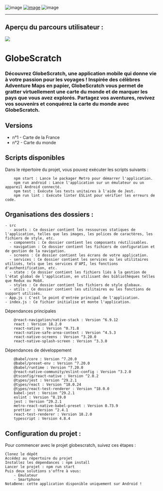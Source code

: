 ![image](https://raw.githubusercontent.com/Nekall/GlobeScratch/main/README/gs-intro.png)
[![image](https://raw.githubusercontent.com/Nekall/GlobeScratch/main/README/gs-btn.png)](https://github.com/Nekall/GlobeScratch#configuration-du-projet-)
![image](https://raw.githubusercontent.com/Nekall/GlobeScratch/main/README/gs-views.png)
___      
      
## Aperçu du parcours utilisateur :      
<img src="https://github.com/Nekall/GlobeScratch/blob/main/README/preview.gif?raw=true"/>
      
# GlobeScratch

### Découvrez GlobeScratch, une application mobile qui donne vie à votre passion pour les voyages ! Inspirée des célèbres Adventure Maps en papier, GlobeScratch vous permet de gratter virtuellement une carte du monde et de marquer les pays que vous avez explorés. Partagez vos aventures, revivez vos souvenirs et conquérez la carte du monde avec GlobeScratch.

## Versions      
- n°1 - Carte de la France      
- n°2 - Carte du monde  

## Scripts disponibles

Dans le répertoire du projet, vous pouvez exécuter les scripts suivants :

```
    npm start : Lance le packager Metro pour démarrer l'application.
    npm run android : Lance l'application sur un émulateur ou un appareil Android connecté.
    npm test : Exécute les tests unitaires à l'aide de Jest.
    npm run lint : Exécute linter ESLint pour vérifier les erreurs de code.
```

## Organisations des dossiers : 
```
- src
  - assets : Ce dossier contient les ressources statiques de l'application, telles que les images, les polices de caractères, les fichiers de style, etc.
  - components : Ce dossier contient les composants réutilisables.
  - navigation : Ce dossier contient les fichiers de configuration et de gestion de la navigation.
  - screens : Ce dossier contient les écrans de votre application.
  - services : Ce dossier contient les services ou les utilitaires utilisés, tels que les services d'API, les fonctions d'authentification, etc.
  - state : Ce dossier contient les fichiers liés à la gestion de l'état global de l'application, en utilisant des bibliothèques telles que Redux ou MobX.
  - styles : Ce dossier contient les fichiers de style globaux.
  - utils : Ce dossier contient les utilitaires ou les fonctions de support utilisés.
- App.js : C'est le point d'entrée principal de l'application.
- index.js : Ce fichier initialise et monte l'application.

```

Dépendances principales

```
    @react-navigation/native-stack : Version ^6.9.12
    react : Version 18.2.0
    react-native : Version ^0.71.8
    react-native-safe-area-context : Version ^4.5.3
    react-native-screens : Version ^3.20.0
    react-native-splash-screen : Version ^3.3.0
```

Dépendances de développement

```
    @babel/core : Version ^7.20.0
    @babel/preset-env : Version ^7.20.0
    @babel/runtime : Version ^7.20.0
    @react-native-community/eslint-config : Version ^3.2.0
    @tsconfig/react-native : Version ^2.0.2
    @types/jest : Version ^29.2.1
    @types/react : Version ^18.0.24
    @types/react-test-renderer : Version ^18.0.0
    babel-jest : Version ^29.2.1
    eslint : Version ^8.19.0
    jest : Version ^29.2.1
    metro-react-native-babel-preset : Version 0.73.9
    prettier : Version ^2.4.1
    react-test-renderer : Version 18.2.0
    typescript : Version 4.8.4
```


## Configuration du projet : 

Pour commencer avec le projet globescratch, suivez ces étapes :

    Clonez le dépôt
    Accédez au répertoire du projet
    Installez les dépendances : npm install
    Lancer le projet : npm run start
    Puis deux solutions s'offre à vous:
        - Emulateur
        - Smartphone 
    NotaBene: cette application disponible uniquement sur Android !